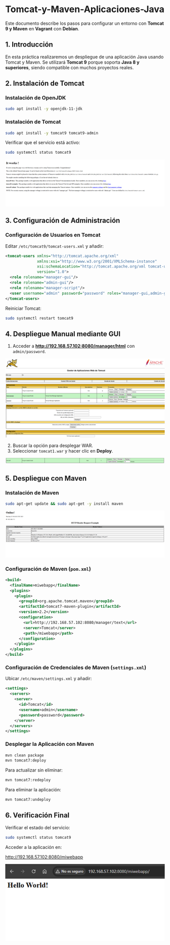 # Tomcat-y-Maven-Aplicaciones-Java

Este documento describe los pasos para configurar un entorno con **Tomcat 9 y Maven** en **Vagrant** con **Debian**.


## **1. Introducción**

En esta práctica realizaremos un despliegue de una aplicación Java usando Tomcat y Maven. Se utilizará **Tomcat 9** porque soporta **Java 8 y superiores**, siendo compatible con muchos proyectos reales.

## **2. Instalación de Tomcat**

### **Instalación de OpenJDK**

```bash
sudo apt install -y openjdk-11-jdk
```

### **Instalación de Tomcat**

```bash
sudo apt install -y tomcat9 tomcat9-admin
```

Verificar que el servicio está activo:

```bash
sudo systemctl status tomcat9
```

![Imagen tomcat](img/Captura.PNG)

## **3. Configuración de Administración**

### **Configuración de Usuarios en Tomcat**
Editar `/etc/tomcat9/tomcat-users.xml` y añadir:

```xml
<tomcat-users xmlns="http://tomcat.apache.org/xml"
              xmlns:xsi="http://www.w3.org/2001/XMLSchema-instance"
              xsi:schemaLocation="http://tomcat.apache.org/xml tomcat-users.xsd"
              version="1.0">
  <role rolename="manager-gui"/>
  <role rolename="admin-gui"/>
  <role rolename="manager-script"/>
  <user username="admin" password="password" roles="manager-gui,admin-gui,manager-script"/>
</tomcat-users>
```

Reiniciar Tomcat:

```bash
sudo systemctl restart tomcat9
```

## **4. Despliegue Manual mediante GUI**
1. Acceder a **http://192.168.57.102:8080/manager/html** con `admin/password`.

![Imagen tomcat](img/Captura2.PNG)

2. Buscar la opción para desplegar WAR.
3. Seleccionar `tomcat1.war` y hacer clic en **Deploy**.

![Imagen tomcat](img/Captura4.PNG)

## **5. Despliegue con Maven**

### **Instalación de Maven**

```bash
sudo apt-get update && sudo apt-get -y install maven
```

![Imagen tomcat](img/Captura3.PNG)


### **Configuración de Maven (`pom.xml`)**

```xml
<build>
  <finalName>miwebapp</finalName>
  <plugins>
    <plugin>
      <groupId>org.apache.tomcat.maven</groupId>
      <artifactId>tomcat7-maven-plugin</artifactId>
      <version>2.2</version>
      <configuration>
        <url>http://192.168.57.102:8080/manager/text</url>
        <server>Tomcat</server>
        <path>/miwebapp</path>
      </configuration>
    </plugin>
  </plugins>
</build>
```

### **Configuración de Credenciales de Maven (`settings.xml`)**
Ubicar `/etc/maven/settings.xml` y añadir:

```xml
<settings>
  <servers>
    <server>
      <id>Tomcat</id>
      <username>admin</username>
      <password>password</password>
    </server>
  </servers>
</settings>
```

### **Desplegar la Aplicación con Maven**

```bash
mvn clean package
mvn tomcat7:deploy
```

Para actualizar sin eliminar:

```bash
mvn tomcat7:redeploy
```

Para eliminar la aplicación:

```bash
mvn tomcat7:undeploy
```

## **6. Verificación Final**
Verificar el estado del servicio:
```bash
sudo systemctl status tomcat9
```
Acceder a la aplicación en:

http://192.168.57.102:8080/miwebapp


![Imagen tomcat](img/Captura5.PNG)